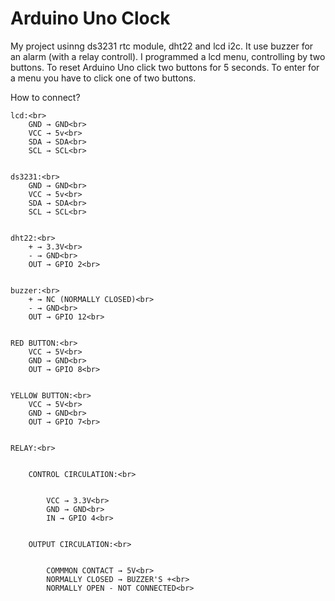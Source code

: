# Arduino Uno Clock

My project usinng ds3231 rtc module, dht22 and lcd i2c. It use buzzer for an alarm (with a relay controll).
I programmed a lcd menu, controlling by two buttons. To reset Arduino Uno click two buttons for 5 seconds. To enter for a menu you have to click one of two buttons.


How to connect?<br>


    lcd:<br>
        GND → GND<br>
        VCC → 5v<br>
        SDA → SDA<br>
        SCL → SCL<br>

        
    ds3231:<br>
        GND → GND<br>
        VCC → 5v<br>
        SDA → SDA<br>
        SCL → SCL<br>

        
    dht22:<br>
        + → 3.3V<br>
        - → GND<br>
        OUT → GPIO 2<br>

        
    buzzer:<br>
        + → NC (NORMALLY CLOSED)<br>
        - → GND<br>
        OUT → GPIO 12<br>

        
    RED BUTTON:<br>
        VCC → 5V<br>
        GND → GND<br>
        OUT → GPIO 8<br>

        
    YELLOW BUTTON:<br>
        VCC → 5V<br>
        GND → GND<br>
        OUT → GPIO 7<br>

        
    RELAY:<br>

    
        CONTROL CIRCULATION:<br>

        
            VCC → 3.3V<br>
            GND → GND<br>
            IN → GPIO 4<br>

            
        OUTPUT CIRCULATION:<br>

        
            COMMMON CONTACT → 5V<br>
            NORMALLY CLOSED → BUZZER'S +<br> 
            NORMALLY OPEN - NOT CONNECTED<br>
